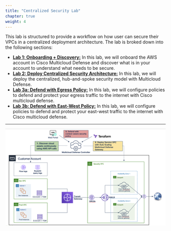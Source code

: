 ```yaml
---
title: "Centralized Security Lab"
chapter: true
weight: 4
---
```


This lab is structured to provide a workflow on how user can secure their VPCs in a centralized deployment architecture. The lab is broked down into the following sections:

- [**Lab 1: Onboarding + Discovery:**](lab1) In this lab, we will onboard the AWS account in Cisco Multicloud Defense and discover what is in your account to understand what needs to be secure.
- [**Lab 2: Deploy Centralized Security Architecture:**](lab2) In this lab, we will deploy the centralized, hub-and-spoke security model with Multicloud Defense.
- [**Lab 3a: Defend with Egress Policy:**](lab3a) In this lab, we will configure policies to defend and protect your egress traffic to the internet with Cisco multicloud defense.
- [**Lab 3b: Defend with East-West Policy:**](lab3b) In this lab, we will configure policies to defend and protect your east-west traffic to the internet with Cisco multicloud defense.

___
![alt Centralized Security Lab Architecture](/static/16-lab/overall_architecture.png "Centralized Security Lab Architecture")




